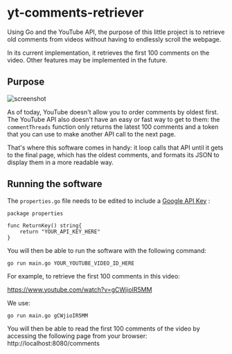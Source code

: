 # yt-comments-retriever
Using Go and the YouTube API, the purpose of this little project is to retrieve old comments from videos without having to endlessly scroll the webpage. 

In its current implementation, it retrieves the first 100 comments on the video. Other features may be implemented in the future.

## Purpose
![screenshot](https://i.imgur.com/YgUCN82.png)

As of today, YouTube doesn't allow you to order comments by oldest first. The YouTube API also doesn't have an easy or fast way to get to them: the `commentThreads` function only returns the latest 100 comments and a token that you can use to make another API call to the next page.

That's where this software comes in handy: it loop calls that API until it gets to the final page, which has the oldest comments, and formats its JSON to display them in a more readable way.

## Running the software

The `properties.go` file needs to be edited to include a [Google API Key](https://console.developers.google.com/apis/credentials)  :

```
package properties

func ReturnKey() string{
	return "YOUR_API_KEY_HERE"
}
```

You will then be able to run the software with the following command:

```
go run main.go YOUR_YOUTUBE_VIDEO_ID_HERE
```



For example, to retrieve the first 100 comments in this video:

https://www.youtube.com/watch?v=gCWjioIR5MM

We use:

```
go run main.go gCWjioIR5MM
```

You will then be able to read the first 100 comments of the video by accessing the following page from your browser:
http://localhost:8080/comments

